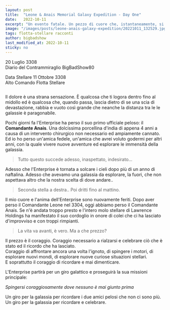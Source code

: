 ```yaml
---
layout: post
title:  "Leone & Anais Memorial Galaxy Expedition - Day One"
date:   2022-10-11
excerpt: "Un evento fatale. Un pezzo di cuore che, istantaneamente, si straccia per forse non ricucirsi mai più. La prima parte del racconto di un profondo atto d'amore, dell'omaggio di un essere umano ad un compagno di vita"
image: "/images/posts/leone-anais-galaxy-expedition/20221011_132529.jpg"
tags: flotta-stellare racconti
author: bigbadshow
last_modified_at: 2022-10-11
sticky: no
---
```

<div class="box alt">
<p>20 Luglio 3308<br>
Diario del Contrammiraglio BigBadShow80</p>

<p>Data Stellare 11 Ottobre 3308<br>
Alto Comando Flotta Stellare</p>
</div>
<span class="image fit"><img src="/images/Elite-Division-png.png" alt=""></span>

Il dolore è una strana sensazione. È qualcosa che ti logora dentro fino al midollo ed è qualcosa che, quando passa, lascia dietro di se una scia di devastazione, rabbia e vuoto così grande che neanche la distanza tra le le galassie è paragonabile.

Pochi giorni fa l'Enterprise ha perso il suo primo ufficiale peloso: il **Comandante Anais**. Una dolcissima porcellina d'india di appena 4 anni a causa di un intervento chirurgico non necessario ed ampiamente cannato. Ed io ho perso un'amica fedele, un'amica che avrei voluto godermi per altri anni, con la quale vivere nuove avventure ed esplorare le immensità della galassia.

> Tutto questo succede adesso, inaspettato, indesirato...
 
Adesso che l'Enterprise è tornata a solcare i cieli dopo più di un anno di naftalina. Adesso che avevamo una galassia da esplorare, la fuori, che non aspettava altro che la nostra scelta di dove andare..

> Seconda stella a destra.. Poi dritti fino al mattino.

Il mio cuore e l'anima dell'Enterprise sono nuovamente feriti. Dopo aver perso il Comandante Leone nel 3304, oggi abbiamo perso il Comandante Anais.
Se n'è andata troppo presto e l'intero molo stellare di Lawrence Holdings ha manifestato il suo cordoglio in onore di colei che ci ha lasciato d'improvviso  e con troppi rimpianti.

> La vita va avanti, è vero. Ma a che prezzo?

Il prezzo è il coraggio. Coraggio necessario a rialzarsi e celebrare ciò che è stato ed il ricordo che ha lasciato.<br>
Coraggio di affrontare ancora una volta l'ignoto, di spingere i motori, di esplorare nuovi mondi, di esplorare nuove curiose situazioni stellari.<br>
E soprattutto il coraggio di ricordare e mai dimenticare.

L'Enterprise partirà per un giro galattico e proseguirà la sua missioni principale:

_Spingersi coraggiosamente dove nessuno è mai giunto prima_

Un giro per la galassia per ricordare i due amici pelosi che non ci sono più.<br>
Un giro per la galassia per ricordare e celebrare. 

